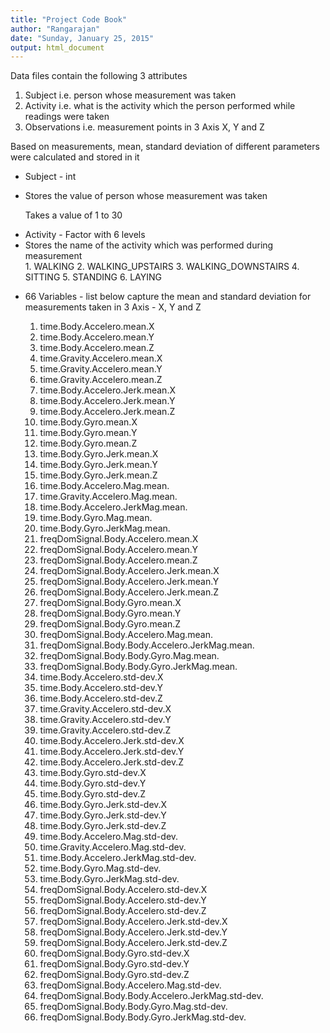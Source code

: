 ```yaml
---
title: "Project Code Book"
author: "Rangarajan"
date: "Sunday, January 25, 2015"
output: html_document
---
```


Data files contain the following 3 attributes

1. Subject i.e. person whose measurement was taken
2. Activity i.e. what is the activity which the person performed while readings were taken
3. Observations i.e. measurement points in 3 Axis X, Y and Z

Based on measurements, mean, standard deviation of different parameters were calculated and stored in it

<ul>
<li>Subject - int</li>
<li>  <p>Stores the value of person whose measurement was taken</p>
  <p>Takes a value of 1 to 30</p></li>
</ul>

<ul>
<li>Activity - Factor with 6 levels</li>
<li>   Stores the name of the activity which was performed during measurement</li>
1.            WALKING
2.   WALKING_UPSTAIRS
3. WALKING_DOWNSTAIRS
4.            SITTING
5.           STANDING
6.             LAYING
</ul>

<ul>
<li>66 Variables - list below capture the mean and standard deviation for measurements taken in 3 Axis - X, Y and Z</li>

1. time.Body.Accelero.mean.X
2.	time.Body.Accelero.mean.Y
3.	time.Body.Accelero.mean.Z
4.	time.Gravity.Accelero.mean.X
5.	time.Gravity.Accelero.mean.Y
6.	time.Gravity.Accelero.mean.Z
7.	time.Body.Accelero.Jerk.mean.X
8.	time.Body.Accelero.Jerk.mean.Y
9.	time.Body.Accelero.Jerk.mean.Z
10.	time.Body.Gyro.mean.X
11.	time.Body.Gyro.mean.Y
12.	time.Body.Gyro.mean.Z
13.	time.Body.Gyro.Jerk.mean.X
14.	time.Body.Gyro.Jerk.mean.Y
15.	time.Body.Gyro.Jerk.mean.Z
16.	time.Body.Accelero.Mag.mean.
17.	time.Gravity.Accelero.Mag.mean.
18.	time.Body.Accelero.JerkMag.mean.
19.	time.Body.Gyro.Mag.mean.
20.	time.Body.Gyro.JerkMag.mean.
21.	freqDomSignal.Body.Accelero.mean.X
22.	freqDomSignal.Body.Accelero.mean.Y
23.	freqDomSignal.Body.Accelero.mean.Z
24.	freqDomSignal.Body.Accelero.Jerk.mean.X
25.	freqDomSignal.Body.Accelero.Jerk.mean.Y
26.	freqDomSignal.Body.Accelero.Jerk.mean.Z
27.	freqDomSignal.Body.Gyro.mean.X
28.	freqDomSignal.Body.Gyro.mean.Y
29.	freqDomSignal.Body.Gyro.mean.Z
30.	freqDomSignal.Body.Accelero.Mag.mean.
31.	freqDomSignal.Body.Body.Accelero.JerkMag.mean.
32.	freqDomSignal.Body.Body.Gyro.Mag.mean.
33.	freqDomSignal.Body.Body.Gyro.JerkMag.mean.
34.	time.Body.Accelero.std-dev.X
35.	time.Body.Accelero.std-dev.Y
36.	time.Body.Accelero.std-dev.Z
37.	time.Gravity.Accelero.std-dev.X
38.	time.Gravity.Accelero.std-dev.Y
39.	time.Gravity.Accelero.std-dev.Z
40.	time.Body.Accelero.Jerk.std-dev.X
41.	time.Body.Accelero.Jerk.std-dev.Y
42.	time.Body.Accelero.Jerk.std-dev.Z
43.	time.Body.Gyro.std-dev.X
44.	time.Body.Gyro.std-dev.Y
45.	time.Body.Gyro.std-dev.Z
46.	time.Body.Gyro.Jerk.std-dev.X
47.	time.Body.Gyro.Jerk.std-dev.Y
48.	time.Body.Gyro.Jerk.std-dev.Z
49.	time.Body.Accelero.Mag.std-dev.
50.	time.Gravity.Accelero.Mag.std-dev.
51.	time.Body.Accelero.JerkMag.std-dev.
52.	time.Body.Gyro.Mag.std-dev.
53.	time.Body.Gyro.JerkMag.std-dev.
54.	freqDomSignal.Body.Accelero.std-dev.X
55.	freqDomSignal.Body.Accelero.std-dev.Y
56.	freqDomSignal.Body.Accelero.std-dev.Z
57.	freqDomSignal.Body.Accelero.Jerk.std-dev.X
58.	freqDomSignal.Body.Accelero.Jerk.std-dev.Y
59.	freqDomSignal.Body.Accelero.Jerk.std-dev.Z
60.	freqDomSignal.Body.Gyro.std-dev.X
61.	freqDomSignal.Body.Gyro.std-dev.Y
62.	freqDomSignal.Body.Gyro.std-dev.Z
63.	freqDomSignal.Body.Accelero.Mag.std-dev.
64.	freqDomSignal.Body.Body.Accelero.JerkMag.std-dev.
65.	freqDomSignal.Body.Body.Gyro.Mag.std-dev.
66.	freqDomSignal.Body.Body.Gyro.JerkMag.std-dev.

</ul>
